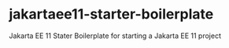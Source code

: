 # jakartaee11-starter-boilerplate
Jakarta EE 11 Stater Boilerplate for starting a Jakarta EE 11 project 
